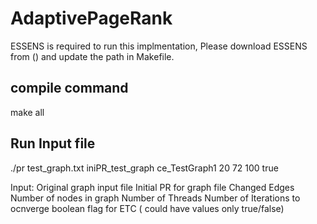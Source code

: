 # AdaptivePageRank

ESSENS is required to run this implmentation, Please download ESSENS from () and update the path in Makefile.

## compile command
make all

## Run Input file

./pr test_graph.txt iniPR_test_graph ce_TestGraph1 20 72 100 true

Input: 
  Original graph input file
  Initial PR for graph file
  Changed Edges
  Number of nodes in graph
  Number of Threads
  Number of Iterations to ocnverge
  boolean flag for ETC ( could have values only true/false)
